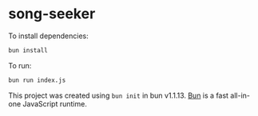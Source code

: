# song-seeker

To install dependencies:

```bash
bun install
```

To run:

```bash
bun run index.js
```

This project was created using `bun init` in bun v1.1.13. [Bun](https://bun.sh) is a fast all-in-one JavaScript runtime.
